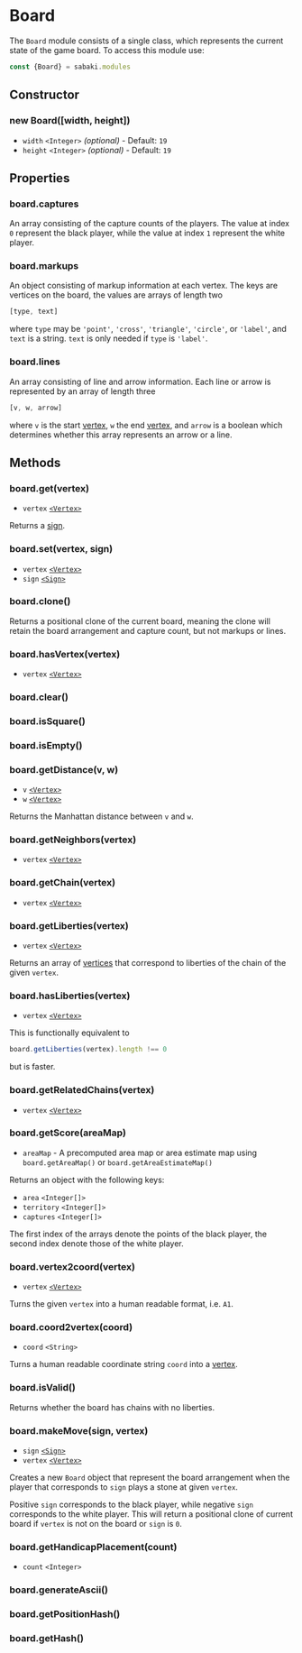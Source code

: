 # Board

The `Board` module consists of a single class, which represents the current state of the game board. To access this module use:

~~~js
const {Board} = sabaki.modules
~~~

## Constructor

### new Board([width, height])

* `width` `<Integer>` *(optional)* - Default: `19`
* `height` `<Integer>` *(optional)* - Default: `19`

## Properties

### board.captures

An array consisting of the capture counts of the players. The value at index `0` represent the black player, while the value at index `1` represent the white player.

### board.markups

An object consisting of markup information at each vertex. The keys are vertices on the board, the values are arrays of length two

~~~js
[type, text]
~~~

where `type` may be `'point'`, `'cross'`, `'triangle'`, `'circle'`, or `'label'`, and `text` is a string. `text` is only needed if `type` is `'label'`.

### board.lines

An array consisting of line and arrow information. Each line or arrow is represented by an array of length three

~~~js
[v, w, arrow]
~~~

where `v` is the start [vertex](vertex.md), `w` the end [vertex](vertex.md), and `arrow` is a boolean which determines whether this array represents an arrow or a line.

## Methods

### board.get(vertex)

* `vertex` [`<Vertex>`](vertex.md)

Returns a [sign](sign.md).

### board.set(vertex, sign)

* `vertex` [`<Vertex>`](vertex.md)
* `sign` [`<Sign>`](sign.md)

### board.clone()

Returns a positional clone of the current board, meaning the clone will retain the board arrangement and capture count, but not markups or lines.

### board.hasVertex(vertex)

* `vertex` [`<Vertex>`](vertex.md)

### board.clear()

### board.isSquare()

### board.isEmpty()

### board.getDistance(v, w)

* `v` [`<Vertex>`](vertex.md)
* `w` [`<Vertex>`](vertex.md)

Returns the Manhattan distance between `v` and `w`.

### board.getNeighbors(vertex)

* `vertex` [`<Vertex>`](vertex.md)

### board.getChain(vertex)

* `vertex` [`<Vertex>`](vertex.md)

### board.getLiberties(vertex)

* `vertex` [`<Vertex>`](vertex.md)

Returns an array of [vertices](vertex.md) that correspond to liberties of the chain of the given `vertex`.

### board.hasLiberties(vertex)

* `vertex` [`<Vertex>`](vertex.md)

This is functionally equivalent to

~~~js
board.getLiberties(vertex).length !== 0
~~~

but is faster.

### board.getRelatedChains(vertex)

* `vertex` [`<Vertex>`](vertex.md)

### board.getScore(areaMap)

* `areaMap` - A precomputed area map or area estimate map using `board.getAreaMap()` or `board.getAreaEstimateMap()`

Returns an object with the following keys:

* `area` `<Integer[]>`
* `territory` `<Integer[]>`
* `captures` `<Integer[]>`

The first index of the arrays denote the points of the black player, the second index denote those of the white player.

### board.vertex2coord(vertex)

* `vertex` [`<Vertex>`](vertex.md)

Turns the given `vertex` into a human readable format, i.e. `A1`.

### board.coord2vertex(coord)

* `coord` `<String>`

Turns a human readable coordinate string `coord` into a [vertex](vertex.md).

### board.isValid()

Returns whether the board has chains with no liberties.

### board.makeMove(sign, vertex)

* `sign` [`<Sign>`](sign.md)
* `vertex` [`<Vertex>`](vertex.md)

Creates a new `Board` object that represent the board arrangement when the player that corresponds to `sign` plays a stone at given `vertex`.

Positive `sign` corresponds to the black player, while negative `sign` corresponds to the white player. This will return a positional clone of current board if `vertex` is not on the board or `sign` is `0`.

### board.getHandicapPlacement(count)

* `count` `<Integer>`

### board.generateAscii()

### board.getPositionHash()

### board.getHash()
